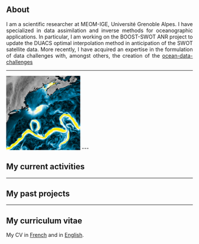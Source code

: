## About

<div align="justify">
I am a scientific researcher at MEOM-IGE, Université Grenoble Alpes. I have specialized in data assimilation and inverse methods for oceanographic applications. In particular, I am working on the BOOST-SWOT ANR project to update the DUACS optimal interpolation method in anticipation of the SWOT satellite data. More recently, I have acquired an expertise in the formulation of data challenges with, amongst others, the creation of the <a href="https://github.com/ocean-data-challenges">ocean-data-challenges</a>
</div>
 

---
<img src="images/enatl60_GS.png?raw=true"/>
---

## My current activities

---

## My past projects


---

## My curriculum vitae

My CV in [French](/pdf/Metref_CV.pdf) and in [English](/pdf/Metref_CV.pdf).

 
